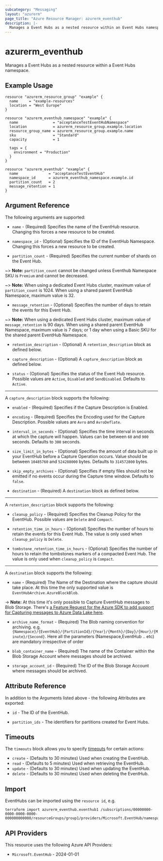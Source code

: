 ```yaml
---
subcategory: "Messaging"
layout: "azurerm"
page_title: "Azure Resource Manager: azurerm_eventhub"
description: |-
  Manages a Event Hubs as a nested resource within an Event Hubs namespace.
---
```


# azurerm_eventhub

Manages a Event Hubs as a nested resource within a Event Hubs namespace.

## Example Usage

```hcl
resource "azurerm_resource_group" "example" {
  name     = "example-resources"
  location = "West Europe"
}

resource "azurerm_eventhub_namespace" "example" {
  name                = "acceptanceTestEventHubNamespace"
  location            = azurerm_resource_group.example.location
  resource_group_name = azurerm_resource_group.example.name
  sku                 = "Standard"
  capacity            = 1

  tags = {
    environment = "Production"
  }
}

resource "azurerm_eventhub" "example" {
  name              = "acceptanceTestEventHub"
  namespace_id      = azurerm_eventhub_namespace.example.id
  partition_count   = 2
  message_retention = 1
}
```

## Argument Reference

The following arguments are supported:

* `name` - (Required) Specifies the name of the EventHub resource. Changing this forces a new resource to be created.

* `namespace_id` - (Optional) Specifies the ID of the EventHub Namespace. Changing this forces a new resource to be created.

* `partition_count` - (Required) Specifies the current number of shards on the Event Hub.

~> **Note:** `partition_count` cannot be changed unless Eventhub Namespace SKU is `Premium` and cannot be decreased.

~> **Note:** When using a dedicated Event Hubs cluster, maximum value of `partition_count` is 1024. When using a shared parent EventHub Namespace, maximum value is 32.

* `message_retention` - (Optional) Specifies the number of days to retain the events for this Event Hub.

~> **Note:** When using a dedicated Event Hubs cluster, maximum value of `message_retention` is 90 days. When using a shared parent EventHub Namespace, maximum value is 7 days; or 1 day when using a Basic SKU for the shared parent EventHub Namespace.

* `retention_description` - (Optional) A `retention_description` block as defined below.

* `capture_description` - (Optional) A `capture_description` block as defined below.

* `status` - (Optional) Specifies the status of the Event Hub resource. Possible values are `Active`, `Disabled` and `SendDisabled`. Defaults to `Active`.

---

A `capture_description` block supports the following:

* `enabled` - (Required) Specifies if the Capture Description is Enabled.

* `encoding` - (Required) Specifies the Encoding used for the Capture Description. Possible values are `Avro` and `AvroDeflate`.

* `interval_in_seconds` - (Optional) Specifies the time interval in seconds at which the capture will happen. Values can be between `60` and `900` seconds. Defaults to `300` seconds.

* `size_limit_in_bytes` - (Optional) Specifies the amount of data built up in your EventHub before a Capture Operation occurs. Value should be between `10485760` and `524288000` bytes. Defaults to `314572800` bytes.

* `skip_empty_archives` - (Optional) Specifies if empty files should not be emitted if no events occur during the Capture time window. Defaults to `false`.

* `destination` - (Required) A `destination` block as defined below.

---

A `retention_description` block supports the following:

* `cleanup_policy` - (Required) Specifies the Cleanup Policy for the EventHub. Possible values are `Delete` and `Compact`.

* `retention_time_in_hours` - (Optional) Specifies the number of hours to retain the events for this Event Hub. The value is only used when `cleanup_policy` is `Delete`.

* `tombstone_retention_time_in_hours` - (Optional) Specifies the number of hours to retain the tombstones markers of a compacted Event Hub. The value is only used when `cleanup_policy` is `Compact`.

---

A `destination` block supports the following:

* `name` - (Required) The Name of the Destination where the capture should take place. At this time the only supported value is `EventHubArchive.AzureBlockBlob`.

-> **Note:** At this time it's only possible to Capture EventHub messages to Blob Storage. There's [a Feature Request for the Azure SDK to add support for Capturing messages to Azure Data Lake here](https://github.com/Azure/azure-rest-api-specs/issues/2255).

* `archive_name_format` - (Required) The Blob naming convention for archiving. e.g. `{Namespace}/{EventHub}/{PartitionId}/{Year}/{Month}/{Day}/{Hour}/{Minute}/{Second}`. Here all the parameters (Namespace,EventHub .. etc) are mandatory irrespective of order

* `blob_container_name` - (Required) The name of the Container within the Blob Storage Account where messages should be archived.

* `storage_account_id` - (Required) The ID of the Blob Storage Account where messages should be archived.

## Attribute Reference

In addition to the Arguments listed above - the following Attributes are exported:

* `id` - The ID of the EventHub.

* `partition_ids` - The identifiers for partitions created for Event Hubs.

## Timeouts

The `timeouts` block allows you to specify [timeouts](https://developer.hashicorp.com/terraform/language/resources/configure#define-operation-timeouts) for certain actions:

* `create` - (Defaults to 30 minutes) Used when creating the EventHub.
* `read` - (Defaults to 5 minutes) Used when retrieving the EventHub.
* `update` - (Defaults to 30 minutes) Used when updating the EventHub.
* `delete` - (Defaults to 30 minutes) Used when deleting the EventHub.

## Import

EventHubs can be imported using the `resource id`, e.g.

```shell
terraform import azurerm_eventhub.eventhub1 /subscriptions/00000000-0000-0000-0000-000000000000/resourceGroups/group1/providers/Microsoft.EventHub/namespaces/namespace1/eventhubs/eventhub1
```

## API Providers
<!-- This section is generated, changes will be overwritten -->
This resource uses the following Azure API Providers:

* `Microsoft.EventHub` - 2024-01-01
